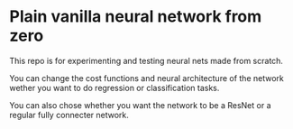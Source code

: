# Plain vanilla neural network from zero

This repo is for experimenting and testing neural nets made from scratch.

You can change the cost functions and neural architecture of the network wether you want to do regression or classification tasks. 

You can also chose whether you want the network to be a ResNet or a regular fully connecter network.
